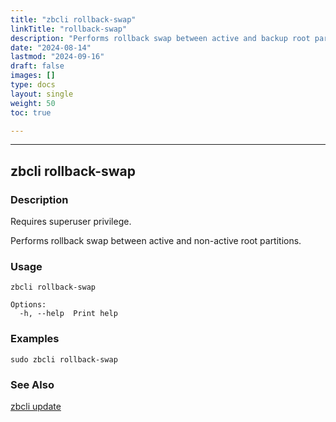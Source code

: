 ```yaml
---
title: "zbcli rollback-swap"
linkTitle: "rollback-swap"
description: "Performs rollback swap between active and backup root partitions"
date: "2024-08-14"
lastmod: "2024-09-16"
draft: false
images: []
type: docs
layout: single
weight: 50
toc: true

---
```


-----

## zbcli rollback-swap

### Description

Requires superuser privilege.

Performs rollback swap between active and non-active root partitions.

### Usage

```
zbcli rollback-swap

Options:
  -h, --help  Print help
```

### Examples

```
sudo zbcli rollback-swap
```

### See Also
[zbcli update](../update)

